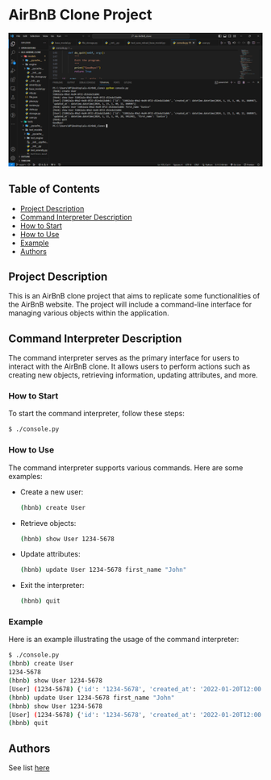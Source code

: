 # AirBnB Clone Project

![Project Preview](./images/Eunice_and_Lindah_console.py_Sun.png)

## Table of Contents

- [Project Description](#project-description)
- [Command Interpreter Description](#command-interpreter-description)
- [How to Start](#how-to-start)
- [How to Use](#how-to-use)
- [Example](#example)
- [Authors](#authors)

## Project Description

This is an AirBnB clone project that aims to replicate some functionalities of the AirBnB website. The project will include a command-line interface for managing various objects within the application.

## Command Interpreter Description

The command interpreter serves as the primary interface for users to interact with the AirBnB clone. It allows users to perform actions such as creating new objects, retrieving information, updating attributes, and more.

### How to Start

To start the command interpreter, follow these steps:

```bash
$ ./console.py
```

### How to Use

The command interpreter supports various commands. Here are some examples:

- Create a new user:

  ```bash
  (hbnb) create User
  ```

- Retrieve objects:

  ```bash
  (hbnb) show User 1234-5678
  ```

- Update attributes:

  ```bash
  (hbnb) update User 1234-5678 first_name "John"
  ```

- Exit the interpreter:
  ```bash
  (hbnb) quit
  ```

### Example

Here is an example illustrating the usage of the command interpreter:

```bash
$ ./console.py
(hbnb) create User
1234-5678
(hbnb) show User 1234-5678
[User] (1234-5678) {'id': '1234-5678', 'created_at': '2022-01-20T12:00:00', 'updated_at': '2022-01-20T12:00:00'}
(hbnb) update User 1234-5678 first_name "John"
(hbnb) show User 1234-5678
[User] (1234-5678) {'id': '1234-5678', 'created_at': '2022-01-20T12:00:00', 'updated_at': '2022-01-20T12:05:00', 'first_name': 'John'}
(hbnb) quit
```

## Authors

See list [here](./AUTHORS)

